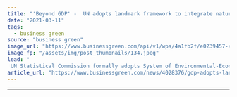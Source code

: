 ```yaml
---
title: "'Beyond GDP' -  UN adopts landmark framework to integrate natural capital in economic reporting"
date: "2021-03-11"
tags: 
  - business green
source: "business green"
image_url: "https://www.businessgreen.com/api/v1/wps/4a1fb2f/e0239457-48a7-4091-9cbe-bf003f898f67/2/31442-shutterstock-404813950-185x114.jpeg"
image_fp: "/assets/img/post_thumbnails/134.jpeg"
lead: "
 UN Statistical Commission formally adopts System of Environmental-Economic Accounting - Ecosystem Accounting ..."
article_url: "https://www.businessgreen.com/news/4028376/gdp-adopts-landmark-framework-integrate-natural-capital-economic-reporting"
---
```


---
